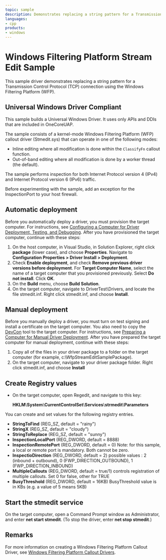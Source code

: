 ```yaml
---
topic: sample
description: Demonstrates replacing a string pattern for a Transmission Control Protocol (TCP) connection using the Windows Filtering Platform (WFP).
languages:
- cpp
products:
- windows
---
```


<!---
    name: Windows Filtering Platform Stream Edit Sample
    platform: KMDF
    language: cpp
    category: Network
    description: Demonstrates replacing a string pattern for a Transmission Control Protocol (TCP) connection using the Windows Filtering Platform (WFP).
    samplefwlink: http://go.microsoft.com/fwlink/p/?LinkId=617933
--->

# Windows Filtering Platform Stream Edit Sample

This sample driver demonstrates replacing a string pattern for a Transmission Control Protocol (TCP) connection using the Windows Filtering Platform (WFP).

## Universal Windows Driver Compliant

This sample builds a Universal Windows Driver. It uses only APIs and DDIs that are included in OneCoreUAP.

The sample consists of a kernel-mode Windows Filtering Platform (WFP) callout driver (Stmedit.sys) that can operate in one of the following modes:

-   Inline editing where all modification is done within the `ClassifyFn` callout function.
-   Out-of-band editing where all modification is done by a worker thread (the default).

The sample performs inspection for both Internet Protocol version 4 (IPv4) and Internet Protocol version 6 (IPv6) traffic.

Before experimenting with the sample, add an exception for the InspectionPort to your host firewall.

Automatic deployment
--------------------

Before you automatically deploy a driver, you must provision the target computer. For instructions, see [Configuring a Computer for Driver Deployment, Testing, and Debugging](http://msdn.microsoft.com/en-us/library/windows/hardware/). After you have provisioned the target computer, continue with these steps:

1.  On the host computer, in Visual Studio, in Solution Explorer, right click **package** (lower case), and choose **Properties**. Navigate to **Configuration Properties \> Driver Install \> Deployment**.
2.  Check **Enable deployment**, and check **Remove previous driver versions before deployment**. For **Target Computer Name**, select the name of a target computer that you provisioned previously. Select **Do not install**. Click **OK**.
3.  On the **Build** menu, choose **Build Solution**.
4.  On the target computer, navigate to DriverTest\\Drivers, and locate the file stmedit.inf. Right click stmedit.inf, and choose **Install**.

Manual deployment
-----------------

Before you manually deploy a driver, you must turn on test signing and install a certificate on the target computer. You also need to copy the [DevCon](http://msdn.microsoft.com/en-us/library/windows/hardware/ff544707) tool to the target computer. For instructions, see [Preparing a Computer for Manual Driver Deployment](https://docs.microsoft.com/en-us/windows-hardware/drivers/develop/preparing-a-computer-for-manual-driver-deployment). After you have prepared the target computer for manual deployment, continue with these steps:

1.  Copy all of the files in your driver package to a folder on the target computer (for example, c:\\WfpStreamEditSamplePackage).
2.  On the target computer, navigate to your driver package folder. Right click stmedit.inf, and choose **Install**

Create Registry values
----------------------

-   On the target computer, open Regedit, and navigate to this key:

    **HKLM**\\**System**\\**CurrentControlSet**\\**Services**\\**strmedit**\\**Parameters**

You can create and set values for the following registry entries.

-   **StringToFind**	 (REG_SZ, default = "rainy")
-   **StringX**		 (REG_SZ, default = "cloudy")
-   **StringToReplace** (REG_SZ, default = "sunny")
-   **InspectionLocalPort** (REG_DWORD, default = 8888)
-   **InspectionRemotePort** (REG_DWORD, default = 0)
            Note: for this sample, a local or remote port is mandatory. Both cannot be zero.
-   **InspectioDirection** (REG_DWORD, default = 2)
            possible values : 2 (inbound + outbound), 0 (FWP_DIRECTION_OUTBOUND), 1 (FWP_DIRECTION_INBOUND)
-   **MultipleCallouts** (REG_DWORD, default = true/1)
            controls registration of multiple callouts. Set 0 for false, other for TRUE
-   **BusyThreshold** (REG_DWORD, default = 16KB)
            BusyThreshold value is in KBs (e.g. a value of 5 means 5KB)

Start the stmedit service
-------------------------

On the target computer, open a Command Prompt window as Administrator, and enter **net start stmedit**. (To stop the driver, enter **net stop stmedit**.)

Remarks
-------

For more information on creating a Windows Filtering Platform Callout Driver, see [Windows Filtering Platform Callout Drivers](http://msdn.microsoft.com/en-us/library/windows/hardware/ff571068).
